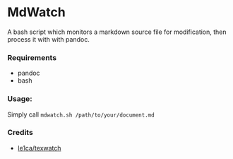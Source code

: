 MdWatch
=======

A bash script which monitors a markdown source file for modification, then process it with with pandoc.

### Requirements

* pandoc
* bash

### Usage:

Simply call `mdwatch.sh /path/to/your/document.md`

### Credits

* [le1ca/texwatch](https://github.com/le1ca/texwatch)